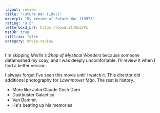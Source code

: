 ```yaml
---
layout: review
title: "Future War (1997)"
excerpt: "My review of Future War (1997)"
rating: "0.5"
letterboxd_url: https://boxd.it/6bqYPx
mst3k: true
rifftrax: false
category: movie-review
---
```


I'm skipping <i>Merlin's Shop of Mystical Wonders</i> because someone datamoshed my copy, and I was deeply uncomfortable. I'll review it when I find a better version.

I always forget I've seen this movie until I watch it. This director did additional photography for <i>Lawnmower Man</i>. The rest is history.

- More like John Claude Gosh Darn
- Dustbuster Galactica
- Van Dammit
- He's beating up his memories
